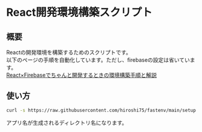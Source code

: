 # React開発環境構築スクリプト
## 概要
Reactの開発環境を構築するためのスクリプトです。  
以下のページの手順を自動化しています。ただし、firebaseの設定は省いています。  
[React×Firebaseでちゃんと開発するときの環境構築手順と解説](https://zenn.dev/tentel/articles/488dd8765fb059)

## 使い方
```bash
curl -s https://raw.githubusercontent.com/hiroshi75/fastenv/main/setup.sh | bash -s -- アプリ名
```
アプリ名が生成されるディレクトリ名になります。
